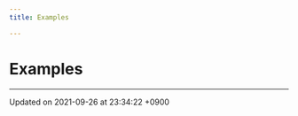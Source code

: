 ```yaml
---
title: Examples

---
```


# Examples







-------------------------------

Updated on 2021-09-26 at 23:34:22 +0900
